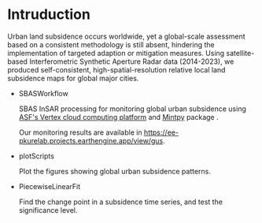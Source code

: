 # Intruduction

Urban land subsidence occurs worldwide, yet a global-scale assessment based on a consistent methodology is still absent, hindering the implementation of targeted adaption or mitigation measures. Using satellite-based Interferometric Synthetic Aperture Radar data (2014-2023), we produced self-consistent, high-spatial-resolution relative local land subsidence maps for global major cities.

- SBASWorkflow
  
  SBAS InSAR processing for monitoring global urban subsidence using [ASF's Vertex cloud computing platform](https://search.asf.alaska.edu/) and [Mintpy](https://github.com/insarlab/MintPy) package .
  
  Our monitoring results are available in https://ee-pkurelab.projects.earthengine.app/view/gus.
  
- plotScripts
  
  Plot the figures showing global urban subsidence patterns.
  
- PiecewiseLinearFit
  
  Find the change point in a subsidence time series, and test the significance level.
